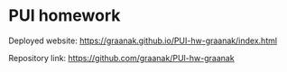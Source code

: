 # PUI homework

Deployed website: https://graanak.github.io/PUI-hw-graanak/index.html

Repository link: https://github.com/graanak/PUI-hw-graanak
